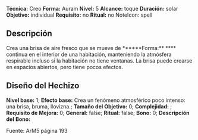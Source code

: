 
**Técnica:** Creo
**Forma:** Auram
**Nivel:** 5
**Alcance:** toque 
**Duración:** solar  
**Objetivo:** individual
**Requisito:** no
**Ritual:** no
NoteIcon: spell




## Descripción 
<p>Crea una brisa de aire fresco que se mueve de ******Forma:** **** continua en el interior de una habitación, manteniendo la atmósfera respirable incluso si la habitación no tiene ventanas. La brisa puede crearse en espacios abiertos, pero tiene pocos efectos.</p>

## Diseño del Hechizo 

**Nivel base:** 1; **Efecto base:** Crea un fenómeno atmosférico poco intenso: una brisa, bruma, llovizna.;  **Tamaño del **Objetivo:**** 0; **Complejidad:** ; **Requisito de Mejora:** 0; **General:** false; **Ritual:** false; **Bono:** 0; **Descripción del** **Bono:** 

Fuente: ArM5 página 193